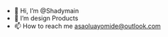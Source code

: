 - 👋 Hi, I’m @Shadymain
- 👀 I’m design Products 
- 📫 How to reach me asaoluayomide@outlook.com

<!---
Shadymain/Shadymain is a ✨ special ✨ repository because its `README.md` (this file) appears on your GitHub profile.
You can click the Preview link to take a look at your changes.
--->
